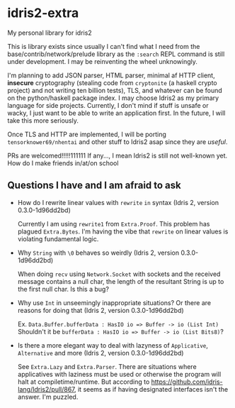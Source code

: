 # idris2-extra
My personal library for idris2

This is library exists since usually I can't find what I need from the base/contrib/network/prelude library as the `:search` REPL command is still under development. I may be reinventing the wheel unknowingly.

I'm planning to add JSON parser, HTML parser, minimal af HTTP client, **insecure** cryptography (stealing code from `cryptonite` (a haskell crypto project) and not writing ten billion tests), TLS, and whatever can be found on the python/haskell package index. I may choose Idris2 as my primary language for side projects. Currently, I don't mind if stuff is unsafe or wacky, I just want to be able to write an application first. In the future, I will take this more seriously.

Once TLS and HTTP are implemented, I will be porting `tensorknower69/nhentai` and other stuff to Idris2 asap since they are *useful*.

PRs are welcomed!!!!!111111 If any..., I mean Idris2 is still not well-known yet. How do I make friends in/at/on school

## Questions I have and I am afraid to ask

- How do I rewrite linear values with `rewrite` `in` syntax (Idris 2, version 0.3.0-1d96dd2bd)

  Currently I am using `rewrite1` from `Extra.Proof`. This problem has plagued `Extra.Bytes`. I'm having the vibe that `rewrite` on linear values is violating fundamental logic.
  
- Why `String` with `\0` behaves so weirdly (Idris 2, version 0.3.0-1d96dd2bd)

  When doing `recv` using `Network.Socket` with sockets and the received message contains a null char, the length of the resultant String is up to the first null char. Is this a bug?
  
- Why use `Int` in unseemingly inappropriate situations? Or there are reasons for doing that (Idris 2, version 0.3.0-1d96dd2bd)

  Ex. `Data.Buffer.bufferData : HasIO io => Buffer -> io (List Int)` 
  Shouldn't it be `bufferData : HasIO io => Buffer -> io (List Bits8)`?

- Is there a more elegant way to deal with lazyness of `Applicative`, `Alternative` and more  (Idris 2, version 0.3.0-1d96dd2bd)

  See `Extra.Lazy` and `Extra.Parser`. There are situations where applicatives with laziness must be used or otherwise the program will halt at compiletime/runtime. But according to https://github.com/idris-lang/Idris2/pull/867, it seems as if having designated interfaces isn't the answer. I'm puzzled.
